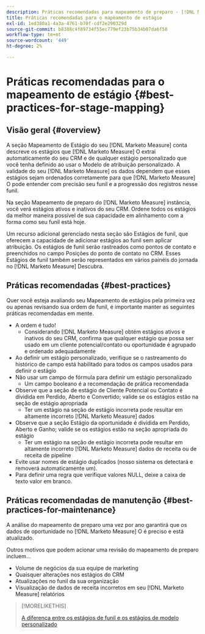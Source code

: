```yaml
---
description: Práticas recomendadas para mapeamento de preparo - [!DNL Marketo Measure] - Documentação do produto
title: Práticas recomendadas para o mapeamento de estágio
exl-id: 1ed380a1-4a3a-4761-b70f-cdf2e290329d
source-git-commit: b8388c4f89734f55ec779ef23b75b34b07da6f58
workflow-type: tm+mt
source-wordcount: '449'
ht-degree: 2%

---
```


# Práticas recomendadas para o mapeamento de estágio {#best-practices-for-stage-mapping}

## Visão geral {#overview}

A seção Mapeamento de Estágio do seu [!DNL Marketo Measure] conta descreve os estágios que [!DNL Marketo Measure] O extrai automaticamente do seu CRM e de qualquer estágio personalizado que você tenha definido ao usar o Modelo de atribuição personalizado. A validade do seu [!DNL Marketo Measure] os dados dependem que esses estágios sejam ordenados corretamente para que [!DNL Marketo Measure] O pode entender com precisão seu funil e a progressão dos registros nesse funil.

Na seção Mapeamento de preparo do [!DNL Marketo Measure] instância, você verá estágios ativos e inativos do seu CRM. Ordene todos os estágios da melhor maneira possível de sua capacidade em alinhamento com a forma como seu funil está hoje.

Um recurso adicional gerenciado nesta seção são Estágios de funil, que oferecem a capacidade de adicionar estágios ao funil sem aplicar atribuição. Os estágios de funil serão rastreados como pontos de contato e preenchidos no campo Posições do ponto de contato no CRM. Esses Estágios de funil também serão representados em vários painéis do jornada no [!DNL Marketo Measure] Descubra.

## Práticas recomendadas {#best-practices}

Quer você esteja avaliando seu Mapeamento de estágios pela primeira vez ou apenas revisando sua ordem de funil, é importante manter as seguintes práticas recomendadas em mente.

* A ordem é tudo!
   * Considerando [!DNL Marketo Measure] obtém estágios ativos e inativos do seu CRM, confirma que qualquer estágio que possa ser usado em um cliente potencial/contato ou oportunidade é agrupado e ordenado adequadamente
* Ao definir um estágio personalizado, verifique se o rastreamento do histórico de campo está habilitado para todos os campos usados para definir o estágio
* Não usar um campo de fórmula para definir um estágio personalizado
   * Um campo booleano é a recomendação de prática recomendada
* Observe que a seção de estágio de Cliente Potencial ou Contato é dividida em Perdido, Aberto e Convertido; valide se os estágios estão na seção de estágio apropriada
   * Ter um estágio na seção de estágio incorreta pode resultar em altamente incorreto [!DNL Marketo Measure] dados
* Observe que a seção Estágio da oportunidade é dividida em Perdido, Aberto e Ganho; valide se os estágios estão na seção apropriada do estágio
   * Ter um estágio na seção de estágio incorreta pode resultar em altamente incorreto [!DNL Marketo Measure] dados de receita ou de receita de pipeline
* Evite usar nomes de estágio duplicados (nosso sistema os detectará e removerá automaticamente um).
* Para definir uma regra que verifique valores NULL, deixe a caixa de texto valor em branco.

## Práticas recomendadas de manutenção {#best-practices-for-maintenance}

A análise do mapeamento de preparo uma vez por ano garantirá que os dados de oportunidade no [!DNL Marketo Measure] O é preciso e está atualizado.

Outros motivos que podem acionar uma revisão do mapeamento de preparo incluem...

* Volume de negócios da sua equipe de marketing
* Quaisquer alterações nos estágios do CRM
* Atualizações no funil da sua organização
* Visualização de dados de receita incorretos em seu [!DNL Marketo Measure] relatórios

>[!MORELIKETHIS]
>
>[A diferença entre os estágios de funil e os estágios de modelo personalizado](/help/advanced-marketo-measure-features/custom-attribution-models/custom-attribution-model-and-setup.md#the-difference-between-funnel-stages-and-custom-model-stages)
